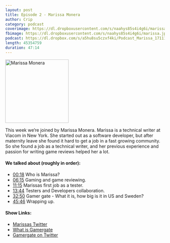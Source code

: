 ```yaml
---
layout: post
title: Episode 2 - Marissa Monera
author: Crip
category: podcast
coverimage: https://dl.dropboxusercontent.com/s/naahys85s4i4g6i/marissa.jpg
fbimage: https://dl.dropboxusercontent.com/s/naahys85s4i4g6i/marissa.jpg
podcast: https://dl.dropbox.com/s/a5hu8su5czxf4ki/Podcast_Marissa_171114.mp3
length: 45354759
duration: 47:14
---
```


<img src="https://dl.dropboxusercontent.com/s/naahys85s4i4g6i/marissa.jpg" class="post-image post-image--right" width="200" alt="Marissa Monera">

This week we’re joined by Marissa Monera. Marissa is a technical writer at Viacom in New York. She started out as a software developer, but after maternity leave she found it hard to get a job in a fast growing community. So she found a job as a technical writer, and her previous experience and passion for writing game reviews helped her a lot.

#### We talked about (roughly in order):

* [00:18](#t=00:18) Who is Marissa?
* [06:15](#t=06:15) Gaming and game reviewing.
* [11:15](#t=11:15) Marissas first job as a tester.
* [13:44](#t=13:44) Testers and Developers collaboration.
* [32:50](#t=32:50) Gamer gate - What it is, how big is it in US and Sweden?
* [45:46](#t=45:46) Wrapping up.

#### Show Links:

* [Marissas Twitter](https://twitter.com/trinitydivine)
* [What is Gamergate](http://en.wikipedia.org/wiki/Gamergate_controversy)
* [Gamergate on Twitter](https://twitter.com/hashtag/gamergate)
